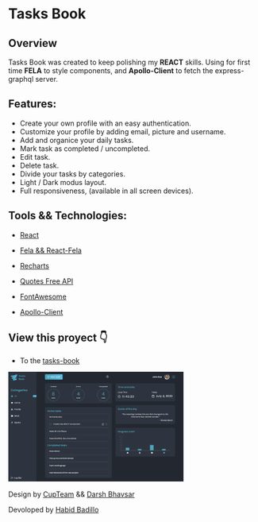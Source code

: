 # Tasks Book

## Overview

Tasks Book was created to keep polishing my **REACT** skills. Using for first time **FELA** to style components, and **Apollo-Client** to fetch the express-graphql server.

## Features:

- Create your own profile with an easy authentication.
- Customize your profile by adding email, picture and username.
- Add and organice your daily tasks.
- Mark task as completed / uncompleted.
- Edit task.
- Delete task.
- Divide your tasks by categories.
- Light / Dark modus layout.
- Full responsiveness, (available in all screen devices).

## Tools && Technologies:

- [React](https://reactjs.org/)

- [Fela && React-Fela](https://fela.js.org/)
- [Recharts](https://recharts.org/en-US/)
- [Quotes Free API](https://forum.freecodecamp.org/t/free-api-inspirational-quotes-json-with-code-examples/311373)
- [FontAwesome](https://fontawesome.com/)
- [Apollo-Client](https://www.apollographql.com/docs/react/)

## View this proyect 👇

- To the [tasks-book ](https://tasks-book-nine.vercel.app/)

<img src="./src/images/dashboard.png" width="70%"/>

Design by [CupTeam](http://cupteam.com.ua/)
&&
[Darsh Bhavsar](https://www.figma.com/community/file/1075400112363458636)

Devoloped by [Habid Badillo](https://habid-badillo.vercel.app/)
